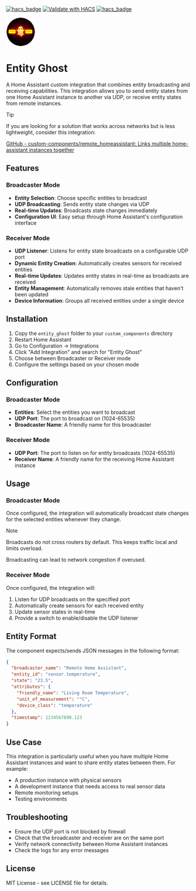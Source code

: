 [![hacs_badge](https://img.shields.io/github/v/release/haedwin/homeassistant-entity_ghost)](https://github.com/haedwin/homeassistant-entity_ghost)
[![Validate with HACS](https://github.com/HAEdwin/homeassistant-entity_ghost/actions/workflows/validate%20with%20HACS.yaml/badge.svg)](https://github.com/HAEdwin/homeassistant-entity_ghost/actions/workflows/validate%20with%20HACS.yaml)
[![hacs_badge](https://img.shields.io/maintenance/yes/2025)](https://github.com/haedwin/homeassistant-entity_ghost)

<img src="https://github.com/HAEdwin/homeassistant-entity_ghost/blob/main/icon.png" alt="Entity ghost" width="80" height="80"/>

# Entity Ghost

A Home Assistant custom integration that combines entity broadcasting and receiving capabilities. This integration allows you to send entity states from one Home Assistant instance to another via UDP, or receive entity states from remote instances.

> [!TIP]
> If you are looking for a solution that works across networks but is less lightweight, consider this integration:
> 
> [GitHub - custom-components/remote_homeassistant: Links multiple home-assistant instances together](https://github.com/custom-components/remote_homeassistant)


## Features

### Broadcaster Mode
- **Entity Selection**: Choose specific entities to broadcast
- **UDP Broadcasting**: Sends entity state changes via UDP
- **Real-time Updates**: Broadcasts state changes immediately
- **Configuration UI**: Easy setup through Home Assistant's configuration interface

### Receiver Mode
- **UDP Listener**: Listens for entity state broadcasts on a configurable UDP port
- **Dynamic Entity Creation**: Automatically creates sensors for received entities
- **Real-time Updates**: Updates entity states in real-time as broadcasts are received
- **Entity Management**: Automatically removes stale entities that haven't been updated
- **Device Information**: Groups all received entities under a single device

## Installation

1. Copy the `entity_ghost` folder to your `custom_components` directory
2. Restart Home Assistant
3. Go to Configuration → Integrations
4. Click "Add Integration" and search for "Entity Ghost"
5. Choose between Broadcaster or Receiver mode
6. Configure the settings based on your chosen mode

## Configuration

### Broadcaster Mode
- **Entities**: Select the entities you want to broadcast
- **UDP Port**: The port to broadcast on (1024-65535)
- **Broadcaster Name**: A friendly name for this broadcaster

### Receiver Mode
- **UDP Port**: The port to listen on for entity broadcasts (1024-65535)
- **Receiver Name**: A friendly name for the receiving Home Assistant instance

## Usage

### Broadcaster Mode
Once configured, the integration will automatically broadcast state changes for the selected entities whenever they change.

> [!NOTE]
> Broadcasts do not cross routers by default. This keeps traffic local and limits overload.
> 
> Broadcasting can lead to network congestion if overused.

### Receiver Mode
Once configured, the integration will:
1. Listen for UDP broadcasts on the specified port
2. Automatically create sensors for each received entity
3. Update sensor states in real-time
4. Provide a switch to enable/disable the UDP listener

## Entity Format

The component expects/sends JSON messages in the following format:

```json
{
  "broadcaster_name": "Remote Home Assistant",
  "entity_id": "sensor.temperature",
  "state": "23.5",
  "attributes": {
    "friendly_name": "Living Room Temperature",
    "unit_of_measurement": "°C",
    "device_class": "temperature"
  },
  "timestamp": 1234567890.123
}
```

## Use Case

This integration is particularly useful when you have multiple Home Assistant instances and want to share entity states between them. For example:
- A production instance with physical sensors
- A development instance that needs access to real sensor data
- Remote monitoring setups
- Testing environments

## Troubleshooting

- Ensure the UDP port is not blocked by firewall
- Check that the broadcaster and receiver are on the same port
- Verify network connectivity between Home Assistant instances
- Check the logs for any error messages

## License

MIT License - see LICENSE file for details.
